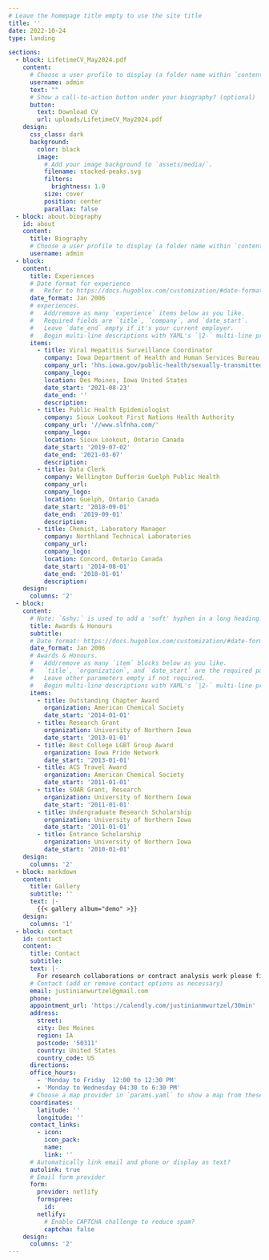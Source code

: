 ```yaml
---
# Leave the homepage title empty to use the site title
title: ''
date: 2022-10-24
type: landing

sections:
  - block: LifetimeCV_May2024.pdf
    content:
      # Choose a user profile to display (a folder name within `content/authors/`)
      username: admin
      text: ""
      # Show a call-to-action button under your biography? (optional)
      button:
        text: Download CV
        url: uploads/LifetimeCV_May2024.pdf
    design:
      css_class: dark
      background:
        color: black
        image:
          # Add your image background to `assets/media/`.
          filename: stacked-peaks.svg
          filters:
            brightness: 1.0
          size: cover
          position: center
          parallax: false
  - block: about.biography
    id: about
    content:
      title: Biography
      # Choose a user profile to display (a folder name within `content/authors/`)
      username: admin
  - block: 
    content:
      title: Experiences
      # Date format for experience
      #   Refer to https://docs.hugoblox.com/customization/#date-format
      date_format: Jan 2006
      # experiences.
      #   Add/remove as many `experience` items below as you like.
      #   Required fields are `title`, `company`, and `date_start`.
      #   Leave `date_end` empty if it's your current employer.
      #   Begin multi-line descriptions with YAML's `|2-` multi-line prefix.
      items:
        - title: Viral Hepatitis Surveillance Coordinator
          company: Iowa Department of Health and Human Services Bureau of HIV, STI, and Hepatitis
          company_url: 'hhs.iowa.gov/public-health/sexually-transmitted-infections'
          company_logo:
          location: Des Moines, Iowa United States
          date_start: '2021-08-23'
          date_end: ''
          description:
        - title: Public Health Epidemiologist
          company: Sioux Lookout First Nations Health Authority
          company_url: '//www.slfnha.com/'
          company_logo:
          location: Sioux Lookout, Ontario Canada
          date_start: '2019-07-02'
          date_end: '2021-03-07'
          description:
        - title: Data Clerk
          company: Wellington Dufferin Guelph Public Health
          company_url: 
          company_logo:
          location: Guelph, Ontario Canada
          date_start: '2018-09-01'
          date_end: '2019-09-01'
          description:
        - title: Chemist, Laboratory Manager
          company: Northland Technical Laboratories
          company_url: 
          company_logo:
          location: Concord, Ontario Canada
          date_start: '2014-08-01'
          date_end: '2018-01-01'
          description: 
    design:
      columns: '2'
  - block: 
    content:
      # Note: `&shy;` is used to add a 'soft' hyphen in a long heading.
      title: Awards & Honours
      subtitle:
      # Date format: https://docs.hugoblox.com/customization/#date-format
      date_format: Jan 2006
      # Awards & Honours.
      #   Add/remove as many `item` blocks below as you like.
      #   `title`, `organization`, and `date_start` are the required parameters.
      #   Leave other parameters empty if not required.
      #   Begin multi-line descriptions with YAML's `|2-` multi-line prefix.
      items:
        - title: Outstanding Chapter Award
          organization: American Chemical Society
          date_start: '2014-01-01'
        - title: Research Grant
          organization: University of Northern Iowa
          date_start: '2013-01-01'
        - title: Best College LGBT Group Award
          organization: Iowa Pride Network
          date_start: '2013-01-01'
        - title: ACS Travel Award
          organization: American Chemical Society
          date_start: '2011-01-01'
        - title: SOAR Grant, Research
          organization: University of Northern Iowa
          date_start: '2011-01-01'
        - title: Undergraduate Research Scholarship 
          organization: University of Northern Iowa
          date_start: '2011-01-01'
        - title: Entrance Scholarship 
          organization: University of Northern Iowa
          date_start: '2010-01-01'
    design:
      columns: '2'
  - block: markdown
    content:
      title: Gallery
      subtitle: ''
      text: |-
        {{< gallery album="demo" >}}
    design:
      columns: '1'
  - block: contact
    id: contact
    content:
      title: Contact
      subtitle:
      text: |-
        For research collaborations or contract analysis work please fill out the form below.
      # Contact (add or remove contact options as necessary)
      email: justinianwurtzel@gmail.com
      phone: 
      appointment_url: 'https://calendly.com/justinianmwurtzel/30min'
      address:
        street: 
        city: Des Moines
        region: IA
        postcode: '50311'
        country: United States
        country_code: US
      directions: 
      office_hours:
        - 'Monday to Friday  12:00 to 12:30 PM'
        - 'Monday to Wednesday 04:30 to 6:30 PM'
      # Choose a map provider in `params.yaml` to show a map from these coordinates
      coordinates:
        latitude: ''
        longitude: ''  
      contact_links:
        - icon: 
          icon_pack: 
          name: 
          link: ''
      # Automatically link email and phone or display as text?
      autolink: true
      # Email form provider
      form:
        provider: netlify
        formspree:
          id:
        netlify:
          # Enable CAPTCHA challenge to reduce spam?
          captcha: false
    design:
      columns: '2'
---
```




